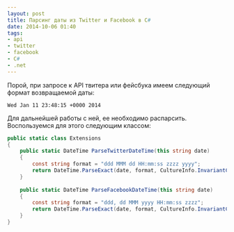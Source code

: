```yaml
---
layout: post
title: Парсинг даты из Twitter и Facebook в C#
date: 2014-10-06 01:40
tags:
- api
- twitter
- facebook
- C#
- .net
---
```


Порой, при запросе к API твитера или фейсбука имеем следующий формат возвращаемой даты:

```
Wed Jan 11 23:48:15 +0000 2014
```

Для дальнейшей работы с ней, ее необходимо распарсить. Воспользуемся для этого следующим классом:

``` csharp
public static class Extensions
{
	public static DateTime ParseTwitterDateTime(this string date)
	{
		const string format = "ddd MMM dd HH:mm:ss zzzz yyyy";
		return DateTime.ParseExact(date, format, CultureInfo.InvariantCulture);
	}
	
	public static DateTime ParseFacebookDateTime(this string date)
	{
		const string format = "ddd, dd MMM yyyy HH:mm:ss zzzz";
		return DateTime.ParseExact(date, format, CultureInfo.InvariantCulture);
	}
}
```
